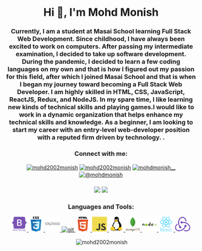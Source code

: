 <h1 align="center">Hi 👋, I'm Mohd Monish</h1>
<h3 align="center">Currently, I am a student at Masai School learning Full Stack Web Development. Since childhood, I have always been excited to work on computers. After passing my intermediate examination, I decided to take up software development. During the pandemic, I decided to learn a few coding languages on my own and that is how I figured out my passion for this field, after which I joined Masai School and that is when I began my journey toward becoming a Full Stack Web Developer. I am highly skilled in HTML, CSS, JavaScript, ReactJS, Redux, and NodeJS. In my spare time, I like learning new kinds of technical skills and playing games.I would like to work in a dynamic organization that helps enhance my technical skills and knowledge. As a beginner, I am looking to start my career with an entry-level web-developer position with a reputed firm driven by technology. .</h3>


<h3 align="center">Connect with me:</h3>
<p align="center">
<a href="https://twitter.com/mohd2002monish" target="blank"><img align="center" src="https://raw.githubusercontent.com/rahuldkjain/github-profile-readme-generator/master/src/images/icons/Social/twitter.svg" alt="mohd2002monish" height="30" width="40" /></a>
<a href="https://linkedin.com/in/mohd2002monish" target="blank"><img align="center" src="https://raw.githubusercontent.com/rahuldkjain/github-profile-readme-generator/master/src/images/icons/Social/linked-in-alt.svg" alt="mohd2002monish" height="30" width="40" /></a>
<a href="https://instagram.com/mohdmonish__" target="blank"><img align="center" src="https://raw.githubusercontent.com/rahuldkjain/github-profile-readme-generator/master/src/images/icons/Social/instagram.svg" alt="mohdmonish__" height="30" width="40" /></a>
<a href="https://medium.com/@mohdmonish" target="blank"><img align="center" src="https://raw.githubusercontent.com/rahuldkjain/github-profile-readme-generator/master/src/images/icons/Social/medium.svg" alt="@mohdmonish" height="30" width="40" /></a>
</p>
 <h3 align="center"> <a href ="https://Mohd2002Monish.github.io"><img src="https://upload.wikimedia.org/wikipedia/commons/d/dc/Portfolio.hu_full_logo.png"  width="140" /></a>
<a href ="https://drive.google.com/file/d/1lbTos3Yt-PbtC2tKSXfWKBYVqfwxi724/view"><img src="https://images.squarespace-cdn.com/content/v1/55e9ce26e4b0f0e15f28cc03/1555539083647-ZCYEGI5QXJTJPT4U5524/Resume-logo.png"  width="140" /></a></h3>
<h3 align="center">Languages and Tools:</h3>
<p align="center"> <a href="https://getbootstrap.com" target="_blank" rel="noreferrer"> <img src="https://raw.githubusercontent.com/devicons/devicon/master/icons/bootstrap/bootstrap-plain-wordmark.svg" alt="bootstrap" width="40" height="40"/> </a> <a href="https://www.w3schools.com/css/" target="_blank" rel="noreferrer"> <img src="https://raw.githubusercontent.com/devicons/devicon/master/icons/css3/css3-original-wordmark.svg" alt="css3" width="40" height="40"/> </a> <a href="https://expressjs.com" target="_blank" rel="noreferrer"> <img src="https://raw.githubusercontent.com/devicons/devicon/master/icons/express/express-original-wordmark.svg" alt="express" width="40" height="40"/> </a> <a href="https://git-scm.com/" target="_blank" rel="noreferrer"> <img src="https://www.vectorlogo.zone/logos/git-scm/git-scm-icon.svg" alt="git" width="40" height="40"/> </a> <a href="https://www.w3.org/html/" target="_blank" rel="noreferrer"> <img src="https://raw.githubusercontent.com/devicons/devicon/master/icons/html5/html5-original-wordmark.svg" alt="html5" width="40" height="40"/> </a> <a href="https://developer.mozilla.org/en-US/docs/Web/JavaScript" target="_blank" rel="noreferrer"> <img src="https://raw.githubusercontent.com/devicons/devicon/master/icons/javascript/javascript-original.svg" alt="javascript" width="40" height="40"/> </a> <a href="https://www.linux.org/" target="_blank" rel="noreferrer"> <img src="https://raw.githubusercontent.com/devicons/devicon/master/icons/linux/linux-original.svg" alt="linux" width="40" height="40"/> </a> <a href="https://www.mongodb.com/" target="_blank" rel="noreferrer"> <img src="https://raw.githubusercontent.com/devicons/devicon/master/icons/mongodb/mongodb-original-wordmark.svg" alt="mongodb" width="40" height="40"/> </a> <a href="https://nodejs.org" target="_blank" rel="noreferrer"> <img src="https://raw.githubusercontent.com/devicons/devicon/master/icons/nodejs/nodejs-original-wordmark.svg" alt="nodejs" width="40" height="40"/> </a> <a href="https://reactjs.org/" target="_blank" rel="noreferrer"> <img src="https://raw.githubusercontent.com/devicons/devicon/master/icons/react/react-original-wordmark.svg" alt="react" width="40" height="40"/> </a> <a href="https://redux.js.org" target="_blank" rel="noreferrer"> <img src="https://raw.githubusercontent.com/devicons/devicon/master/icons/redux/redux-original.svg" alt="redux" width="40" height="40"/> </a
</p>


<p align="center" >&nbsp;<img align="center" src="https://github-readme-stats.vercel.app/api?username=mohd2002monish&show_icons=true&locale=en" alt="mohd2002monish" /></p>

